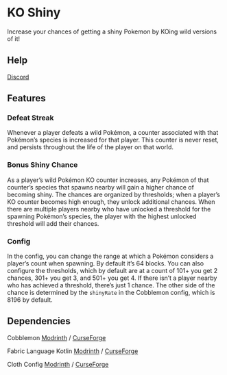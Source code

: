 # KO Shiny

Increase your chances of getting a shiny Pokemon by KOing wild versions of it!

## Help

[Discord](https://discord.com/invite/WKAR27SdSv)

## Features

### Defeat Streak

Whenever a player defeats a wild Pokémon, a counter associated with that Pokémon’s species is increased for that player. This counter is never reset, and persists throughout the life of the player on that world.

### Bonus Shiny Chance

As a player’s wild Pokémon KO counter increases, any Pokémon of that counter’s species that spawns nearby will gain a higher chance of becoming shiny. The chances are organized by thresholds; when a player’s KO counter becomes high enough, they unlock additional chances. When there are multiple players nearby who have unlocked a threshold for the spawning Pokémon’s species, the player with the highest unlocked threshold will add their chances.

### Config

In the config, you can change the range at which a Pokémon considers a player’s count when spawning. By default it’s 64 blocks. You can also configure the thresholds, which by default are at a count of 101+ you get 2 chances, 301+ you get 3, and 501+ you get 4. If there isn’t a player nearby who has achieved a threshold, there’s just 1 chance. The other side of the chance is determined by the `shinyRate` in the Cobblemon config, which is 8196 by default.

## Dependencies

Cobblemon [Modrinth](https://modrinth.com/mod/cobblemon) / [CurseForge](https://www.curseforge.com/minecraft/mc-mods/cobblemon)

Fabric Language Kotlin [Modrinth](https://modrinth.com/mod/fabric-language-kotlin) / [CurseForge](https://www.curseforge.com/minecraft/mc-mods/fabric-language-kotlin)

Cloth Config [Modrinth](https://modrinth.com/mod/cloth-config) / [CurseForge](https://www.curseforge.com/minecraft/mc-mods/cloth-config)
